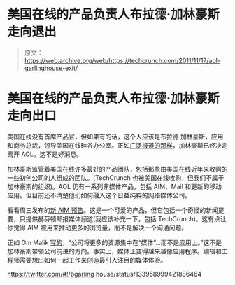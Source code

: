 # 美国在线的产品负责人布拉德·加林豪斯走向退出 

> 原文：<https://web.archive.org/web/https://techcrunch.com/2011/11/17/aol-garlinghouse-exit/>

# 美国在线的产品负责人布拉德·加林豪斯走向出口

美国在线没有首席产品官，但如果有的话，这个人应该是布拉德·加林豪斯，应用和商务总裁，领导美国在线硅谷办公室。正如[广泛报道的那样](https://web.archive.org/web/20230204094611/http://www.techmeme.com/#a111116p74)，加林豪斯已经决定离开 AOL。这不是好消息。

加林豪斯监管着美国在线许多最好的产品团队，包括那些由美国在线近年来收购的一些初创公司的人组成的团队。(TechCrunch 也被美国在线收购，但我们不属于加林豪斯的组织)。AOL 仍有一系列非媒体产品，包括 AIM、Mail 和更新的移动应用。但目前还不清楚他们如何融入这个日益纯粹的网络媒体公司。

看看周三发布的[新 AIM 预告](https://web.archive.org/web/20230204094611/https://techcrunch.com/2011/11/16/new-aim-preview/)。这是一个可爱的产品，但它包括一个奇怪的新闻提要，只提供赫芬顿邮报媒体频道(我应该补充一下，包括 TechCrunch)。这有点让你觉得 AIM 被用来推动更多的浏览量，而不是解决一个沟通问题。

正如 Om Malik [写的](https://web.archive.org/web/20230204094611/http://gigaom.com/2011/11/16/breaking-key-aol-executive-brad-garlinghouse-to-leave/)，“公司将更多的资源集中在“媒体”…而不是应用上。”这不是加林豪斯带领公司前进的方向。事实上，媒体正变得越来越像应用程序。编辑和工程师需要想出如何一起工作来创造最引人注目的媒体体验。

https://twitter.com/#!/bgarling house/status/133958999421886464